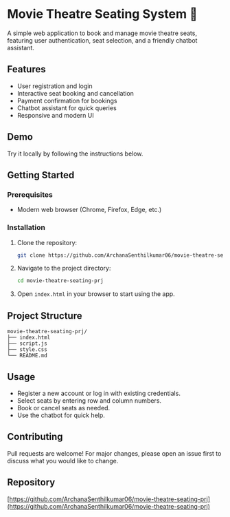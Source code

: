 
# Movie Theatre Seating System 🍿

A simple web application to book and manage movie theatre seats, featuring user authentication, seat selection, and a friendly chatbot assistant.

## Features

- User registration and login
- Interactive seat booking and cancellation
- Payment confirmation for bookings
- Chatbot assistant for quick queries
- Responsive and modern UI

## Demo

Try it locally by following the instructions below.


## Getting Started

### Prerequisites

- Modern web browser (Chrome, Firefox, Edge, etc.)

### Installation

1. Clone the repository:

   ```bash
   git clone https://github.com/ArchanaSenthilkumar06/movie-theatre-seating-prj.git
   ```

2. Navigate to the project directory:

   ```bash
   cd movie-theatre-seating-prj
   ```

3. Open `index.html` in your browser to start using the app.

## Project Structure

```text
movie-theatre-seating-prj/
├── index.html
├── script.js
├── style.css
└── README.md
```

## Usage

- Register a new account or log in with existing credentials.
- Select seats by entering row and column numbers.
- Book or cancel seats as needed.
- Use the chatbot for quick help.

## Contributing

Pull requests are welcome! For major changes, please open an issue first to discuss what you would like to change.

## Repository

[https://github.com/ArchanaSenthilkumar06/movie-theatre-seating-prj](https://github.com/ArchanaSenthilkumar06/movie-theatre-seating-prj)
